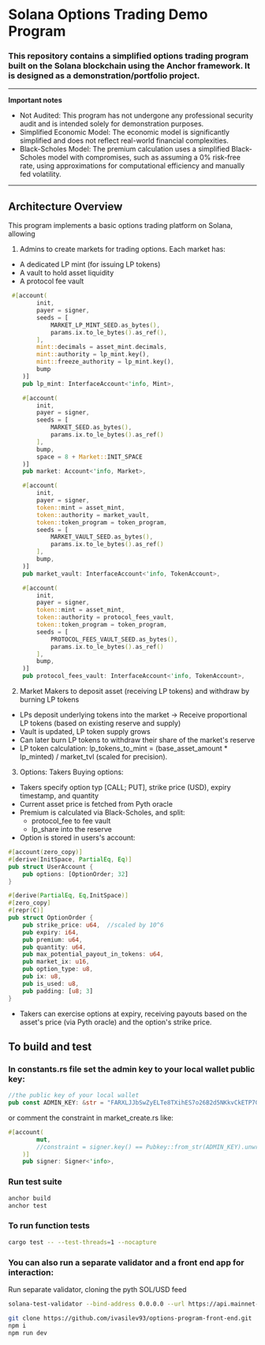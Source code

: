 # Solana Options Trading Demo Program

### This repository contains a simplified options trading program built on the Solana blockchain using the Anchor framework. It is designed as a demonstration/portfolio project.

---
**Important notes**
- Not Audited: This program has not undergone any professional security audit and is intended solely for demonstration purposes.
- Simplified Economic Model: The economic model is significantly simplified and does not reflect real-world financial complexities.
- Black-Scholes Model: The premium calculation uses a simplified Black-Scholes model with compromises, such as assuming a 0% risk-free rate, using approximations for computational efficiency and manually fed volatility.
---
 
## Architecture Overview
This program implements a basic options trading platform on Solana, allowing

1. Admins to create markets for trading options.
Each market has:
- A dedicated LP mint (for issuing LP tokens)
- A vault to hold asset liquidity
- A protocol fee vault

```rust
 #[account(
        init,
        payer = signer,
        seeds = [
            MARKET_LP_MINT_SEED.as_bytes(),
            params.ix.to_le_bytes().as_ref(),
        ],
        mint::decimals = asset_mint.decimals,
        mint::authority = lp_mint.key(),
        mint::freeze_authority = lp_mint.key(),
        bump
    )]
    pub lp_mint: InterfaceAccount<'info, Mint>,

    #[account(
        init,
        payer = signer,
        seeds = [
            MARKET_SEED.as_bytes(),
            params.ix.to_le_bytes().as_ref()
        ],
        bump,
        space = 8 + Market::INIT_SPACE
    )]
    pub market: Account<'info, Market>,

    #[account(
        init,
        payer = signer,
        token::mint = asset_mint,
        token::authority = market_vault,
        token::token_program = token_program,
        seeds = [
            MARKET_VAULT_SEED.as_bytes(),
            params.ix.to_le_bytes().as_ref()
        ],
        bump,
    )]
    pub market_vault: InterfaceAccount<'info, TokenAccount>,

    #[account(
        init,
        payer = signer,
        token::mint = asset_mint,
        token::authority = protocol_fees_vault,
        token::token_program = token_program,
        seeds = [
            PROTOCOL_FEES_VAULT_SEED.as_bytes(),
            params.ix.to_le_bytes().as_ref()
        ],
        bump,
    )]
    pub protocol_fees_vault: InterfaceAccount<'info, TokenAccount>,
```

2. Market Makers to deposit asset (receiving LP tokens) and withdraw by burning LP tokens
- LPs deposit underlying tokens into the market -> Receive proportional LP tokens (based on existing reserve and supply)
- Vault is updated, LP token supply grows
- Can later burn LP tokens to withdraw their share of the market's reserve
- LP token calculation: lp_tokens_to_mint = (base_asset_amount * lp_minted) / market_tvl (scaled for precision).

3. Options: Takers
Buying options:
- Takers specify option typ [CALL; PUT], strike price (USD), expiry timestamp, and quantity
- Current asset price is fetched from Pyth oracle
- Premium is calculated via Black-Scholes, and split:
    - protocol_fee to fee vault
    - lp_share into the reserve
- Option is stored in users's account:
```rust
#[account(zero_copy)]
#[derive(InitSpace, PartialEq, Eq)]
pub struct UserAccount {
    pub options: [OptionOrder; 32]
}

#[derive(PartialEq, Eq,InitSpace)]
#[zero_copy]
#[repr(C)]
pub struct OptionOrder {
    pub strike_price: u64,  //scaled by 10^6
    pub expiry: i64,
    pub premium: u64,
    pub quantity: u64,
    pub max_potential_payout_in_tokens: u64,
    pub market_ix: u16,
    pub option_type: u8,
    pub ix: u8,
    pub is_used: u8,
    pub padding: [u8; 3]
}
```
- Takers can exercise options at expiry, receiving payouts based on the asset's price (via Pyth oracle) and the option's strike price.

## To build and test
### In constants.rs file set the admin key to your local wallet public key:
```rust
//the public key of your local wallet
pub const ADMIN_KEY: &str = "FARXLJJbSwZyELTe8TXihES7o26B2d5NKkvCkETP7Gnz"; 
```
or comment the constraint in market_create.rs like:
```rust
#[account(
        mut,
        //constraint = signer.key() == Pubkey::from_str(ADMIN_KEY).unwrap() @ CustomError::Unauthorized
    )]
    pub signer: Signer<'info>,
```

### Run test suite
```bash
anchor build
anchor test
```

### To run function tests
```bash
cargo test -- --test-threads=1 --nocapture
```

### You can also run a separate validator and a front end app for interaction:

Run separate validator, cloning the pyth SOL/USD feed
``` bash
solana-test-validator --bind-address 0.0.0.0 --url https://api.mainnet-beta.solana.com --ledger .anchor/test-ledger --rpc-port 8899 --clone 7UVimffxr9ow1uXYxsr4LHAcV58mLzhmwaeKvJ1pjLiE --reset
```

```bash
git clone https://github.com/ivasilev93/options-program-front-end.git
npm i
npm run dev
```
